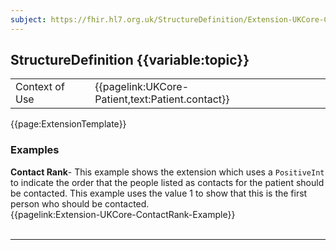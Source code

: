 ```yaml
---
subject: https://fhir.hl7.org.uk/StructureDefinition/Extension-UKCore-ContactRank
---
```

## StructureDefinition {{variable:topic}}

<table id="addToTranspose">
<tr><td>Context of Use</td>
<td>{{pagelink:UKCore-Patient,text:Patient.contact}}</td>
</tr>
</table>

{{page:ExtensionTemplate}}

<div id="Examples" class="tabcontent">
  <h3>Examples</h3>
  <b>Contact Rank</b>- This example shows the extension which uses a <code>PositiveInt</code> to indicate the order that the people listed as contacts for the patient should be contacted. This example uses the value 1 to show that this is the first person who should be contacted.<br>
{{pagelink:Extension-UKCore-ContactRank-Example}}
<br><br>
</div>

---